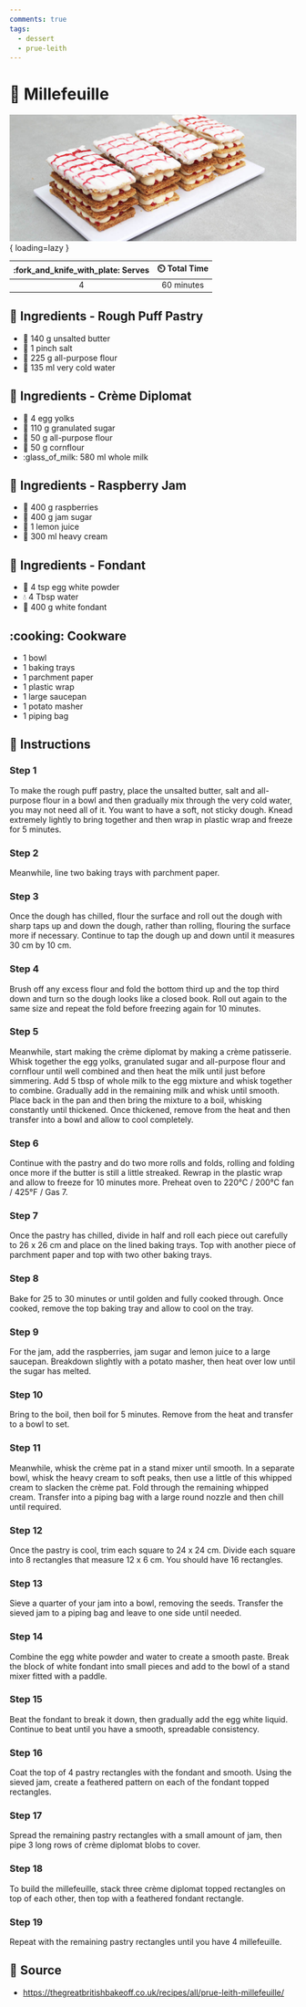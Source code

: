 ```yaml
---
comments: true
tags:
  - dessert
  - prue-leith
---
```

# :cake: Millefeuille

![Millefeuille](../assets/images/millefeuille.jpg){ loading=lazy }

| :fork_and_knife_with_plate: Serves | :timer_clock: Total Time |
|:----------------------------------:|:-----------------------: |
| 4 | 60 minutes |

## :salt: Ingredients - Rough Puff Pastry

- :butter: 140 g unsalted butter
- :salt: 1 pinch salt
- :ear_of_rice: 225 g all-purpose flour
- :ice_cube: 135 ml very cold water

## :salt: Ingredients - Crème Diplomat

- :egg: 4 egg yolks
- :candy: 110 g granulated sugar
- :ear_of_rice: 50 g all-purpose flour
- :corn: 50 g cornflour
- :glass_of_milk: 580 ml whole milk

## :salt: Ingredients - Raspberry Jam

- :strawberry: 400 g raspberries
- :candy: 400 g jam sugar
- :lemon: 1 lemon juice
- :icecream: 300 ml heavy cream

## :salt: Ingredients - Fondant

- :egg: 4 tsp egg white powder
- :droplet: 4 Tbsp water
- :cake: 400 g white fondant

## :cooking: Cookware

- 1 bowl
- 1 baking trays
- 1 parchment paper
- 1 plastic wrap
- 1 large saucepan
- 1 potato masher
- 1 piping bag

## :pencil: Instructions

### Step 1

To make the rough puff pastry, place the unsalted butter, salt and all-purpose flour in a bowl and then gradually mix
through the very cold water, you may not need all of it. You want to have a soft, not sticky dough. Knead extremely
lightly to bring together and then wrap in plastic wrap and freeze for 5 minutes.

### Step 2

Meanwhile, line two baking trays with parchment paper.

### Step 3

Once the dough has chilled, flour the surface and roll out the dough with sharp taps up and down the dough, rather than
rolling, flouring the surface more if necessary. Continue to tap the dough up and down until it measures 30 cm by 10 cm.

### Step 4

Brush off any excess flour and fold the bottom third up and the top third down and turn so the dough looks like a closed
book. Roll out again to the same size and repeat the fold before freezing again for 10 minutes.

### Step 5

Meanwhile, start making the crème diplomat by making a crème patisserie. Whisk together the egg yolks, granulated
sugar and all-purpose flour and cornflour until well combined and then heat the milk until just before simmering. Add 5
tbsp of whole milk to the egg mixture and whisk together to combine. Gradually add in the remaining milk and whisk until
smooth. Place back in the pan and then bring the mixture to a boil, whisking constantly until thickened. Once thickened,
remove from the heat and then transfer into a bowl and allow to cool completely.

### Step 6

Continue with the pastry and do two more rolls and folds, rolling and folding once more if the butter is still a little
streaked. Rewrap in the plastic wrap and allow to freeze for 10 minutes more. Preheat oven to 220°C / 200°C fan /
425°F / Gas 7.

### Step 7

Once the pastry has chilled, divide in half and roll each piece out carefully to 26 x 26 cm and place on the lined
baking trays. Top with another piece of parchment paper and top with two other baking trays.

### Step 8

Bake for 25 to 30 minutes or until golden and fully cooked through. Once cooked, remove the top baking tray and allow to
cool on the tray.

### Step 9

For the jam, add the raspberries, jam sugar and lemon juice to a large saucepan. Breakdown slightly with a potato
masher, then heat over low until the sugar has melted.

### Step 10

Bring to the boil, then boil for 5 minutes. Remove from the heat and transfer to a bowl to set.

### Step 11

Meanwhile, whisk the crème pat in a stand mixer until smooth. In a separate bowl, whisk the heavy cream to soft peaks,
then use a little of this whipped cream to slacken the crème pat. Fold through the remaining whipped cream. Transfer
into a piping bag with a large round nozzle and then chill until required.

### Step 12

Once the pastry is cool, trim each square to 24 x 24 cm. Divide each square into 8 rectangles that measure 12 x 6 cm.
You should have 16 rectangles.

### Step 13

Sieve a quarter of your jam into a bowl, removing the seeds. Transfer the sieved jam to a piping bag and leave to one
side until needed.

### Step 14

Combine the egg white powder and water to create a smooth paste. Break the block of white fondant into small pieces and
add to the bowl of a stand mixer fitted with a paddle.

### Step 15

Beat the fondant to break it down, then gradually add the egg white liquid. Continue to beat until you have a smooth,
spreadable consistency.

### Step 16

Coat the top of 4 pastry rectangles with the fondant and smooth. Using the sieved jam, create a feathered pattern on
each of the fondant topped rectangles.

### Step 17

Spread the remaining pastry rectangles with a small amount of jam, then pipe 3 long rows of crème diplomat blobs to
cover.

### Step 18

To build the millefeuille, stack three crème diplomat topped rectangles on top of each other, then top with a feathered
fondant rectangle.

### Step 19

Repeat with the remaining pastry rectangles until you have 4 millefeuille.

## :link: Source

- <https://thegreatbritishbakeoff.co.uk/recipes/all/prue-leith-millefeuille/>
